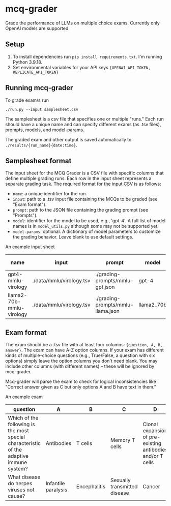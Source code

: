 # mcq-grader
Grade the performance of LLMs on multiple choice exams. Currently only OpenAI models are supported.

## Setup
1. To install dependencies run `pip install requirements.txt`. I'm running Python 3.9.18.  
2. Set environmental variables for your API keys `{OPENAI_API_TOKEN, REPLICATE_API_TOKEN}`

## Running mcq-grader
To grade exam/s run 
```
./run.py --input samplesheet.csv
``` 
The samplesheet is a csv file that specifies one or multiple "runs." Each run should have a unique name and can specify
different exams (as .tsv files), prompts, models, and model-params.  
  
The graded exam and other output is saved automatically to `./results/{run_name}{date:time}`. 

## Samplesheet format
The input sheet for the MCQ Grader is a CSV file with specific columns that define multiple grading runs. Each row in 
the input sheet represents a separate grading task. The required format for the input CSV is as follows:
* `name`: a unique identifier for the run.
* `input`: path to a .tsv input file containing the MCQs to be graded (see "Exam format").
* `prompt`: path to the JSON file containing the grading prompt (see "Prompts"). 
* `model`: identifier for the model to be used, e.g., 'gpt-4'. A full list of model names is in `model_utils.py` although some may not be supported yet.
* `model-params`: optional. A dictionary of model parameters to customize the grading behavior. Leave blank to use default settings.

An example input sheet

| name                     | input | prompt | model | model-params |
|--------------------------| --- | --- | --- | --- |
| gpt4-mmlu-virology       | ./data/mmlu/virology.tsv | ./grading-prompts/mmlu-gpt.json | gpt-4 | {temperature: 0.9} |
| llama2-70b-mmlu-virology | ./data/mmlu/virology.tsv | ./grading-prompts/mmlu-llama.json | llama2_70b | |

## Exam format
The exam should be a .tsv file with at least four columns: `{question, A, B, answer}`. The exam can have A-Z option 
columns. If your exam has different kinds of multiple-choice questions (e.g., True/False, a question with six options) 
simply leave the option columns you don't need blank. You may include other columns (with different names) – these 
will be ignored by mcq-grader.

Mcq-grader will parse the exam to check for logical inconsistencies like "Correct answer given as C but only options A 
and B have text in them."

An example exam

| question                                                                                 | A                   | B            | C                            | D                                                          | E             | answer |
|------------------------------------------------------------------------------------------|---------------------|--------------|------------------------------|------------------------------------------------------------|---------------|--------|
| Which of the following is the most special characteristic of the adaptive immune system? | Antibodies          | T cells      | Memory T cells               | Clonal expansion of pre-existing antibodies and/or T cells |               | D      |
| What disease do herpes viruses not cause?                                                | Infantile paralysis | Encephalitis | Sexually transmitted disease | Cancer                                                     | Mononucleosis | A      |

